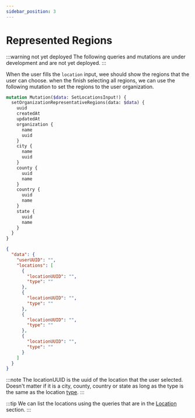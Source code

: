 ```yaml
---
sidebar_position: 3
---
```


# Represented Regions


:::warning not yet deployed
The following queries and mutations are under development and are not yet deployed.
:::

When the user fills the `location` input, wee should show the regions that the user can choose. when the finish selecting all regions, we can use the following mutation to set the regions to the user organization.

```graphql
mutation Mutation($data: SetLocationsInput!) {
  setOrganizationRepresentativeRegions(data: $data) {
    uuid
    createdAt
    updatedAt
    organization {
      name
      uuid
    }
    city {
      name
      uuid
    }
    county {
      uuid
      name
    }
    country {
      uuid
      name
    }
    state {
      uuid
      name
    }
  }
}
```
```json
{
  "data": {
    "userUUID": "",
    "locations": [
      {
        "locationUUID": "",
        "type": ""
      },
      {
        "locationUUID": "",
        "type": ""
      },
      {
        "locationUUID": "",
        "type": ""
      },
      {
        "locationUUID": "",
        "type": ""
      }
    ]
  }
}
```

:::note
The locationUUID is the uuid of the location that the user selected. Doesn't matter if it is a city, county, country or state as long as the type is the same as the location [type](../../enums/LocationType).
:::

:::tip
We can list the locations using the queries that are in the [Location](/category/Location/) section.
:::

